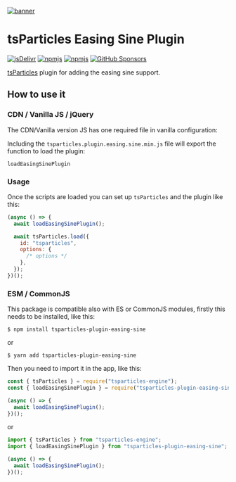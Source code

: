 [![banner](https://particles.js.org/images/banner3.png)](https://particles.js.org)

# tsParticles Easing Sine Plugin

[![jsDelivr](https://data.jsdelivr.com/v1/package/npm/tsparticles-plugin-easing-sine/badge)](https://www.jsdelivr.com/package/npm/tsparticles-plugin-easing-sine)
[![npmjs](https://badge.fury.io/js/tsparticles-plugin-easing-sine.svg)](https://www.npmjs.com/package/tsparticles-plugin-easing-sine)
[![npmjs](https://img.shields.io/npm/dt/tsparticles-plugin-easing-sine)](https://www.npmjs.com/package/tsparticles-plugin-easing-sine) [![GitHub Sponsors](https://img.shields.io/github/sponsors/matteobruni)](https://github.com/sponsors/matteobruni)

[tsParticles](https://github.com/matteobruni/tsparticles) plugin for adding the easing sine support.

## How to use it

### CDN / Vanilla JS / jQuery

The CDN/Vanilla version JS has one required file in vanilla configuration:

Including the `tsparticles.plugin.easing.sine.min.js` file will export the function to load the plugin:

```text
loadEasingSinePlugin
```

### Usage

Once the scripts are loaded you can set up `tsParticles` and the plugin like this:

```javascript
(async () => {
  await loadEasingSinePlugin();

  await tsParticles.load({
    id: "tsparticles",
    options: {
      /* options */
    },
  });
})();
```

### ESM / CommonJS

This package is compatible also with ES or CommonJS modules, firstly this needs to be installed, like this:

```shell
$ npm install tsparticles-plugin-easing-sine
```

or

```shell
$ yarn add tsparticles-plugin-easing-sine
```

Then you need to import it in the app, like this:

```javascript
const { tsParticles } = require("tsparticles-engine");
const { loadEasingSinePlugin } = require("tsparticles-plugin-easing-sine");

(async () => {
  await loadEasingSinePlugin();
})();
```

or

```javascript
import { tsParticles } from "tsparticles-engine";
import { loadEasingSinePlugin } from "tsparticles-plugin-easing-sine";

(async () => {
  await loadEasingSinePlugin();
})();
```
